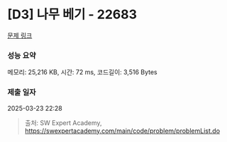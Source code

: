 # [D3] 나무 베기 - 22683 

[문제 링크](https://swexpertacademy.com/main/code/problem/problemDetail.do?contestProbId=AZIyCYJ6p30DFAQP) 

### 성능 요약

메모리: 25,216 KB, 시간: 72 ms, 코드길이: 3,516 Bytes

### 제출 일자

2025-03-23 22:28



> 출처: SW Expert Academy, https://swexpertacademy.com/main/code/problem/problemList.do